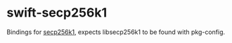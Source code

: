 
swift-secp256k1
===============

Bindings for [secp256k1](https://github.com/bitcoin-core/secp256k1), expects libsecp256k1 to be found with pkg-config.
